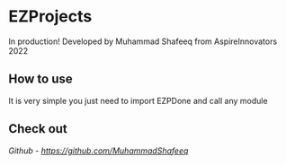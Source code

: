 # EZProjects

In production!
Developed by Muhammad Shafeeq from AspireInnovators 2022

## How to use

It is very simple you just need to import EZPDone and call any module

## Check out
 
_Github_ -  _https://github.com/MuhammadShafeeq_
